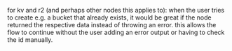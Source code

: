for kv and r2 (and perhaps other nodes this applies to): when the user tries to create e.g. a bucket that already exists, it would be great if the node returned the respective data instead of throwing an error. this allows the flow to continue without the user adding an error output or having to check the id manually.
